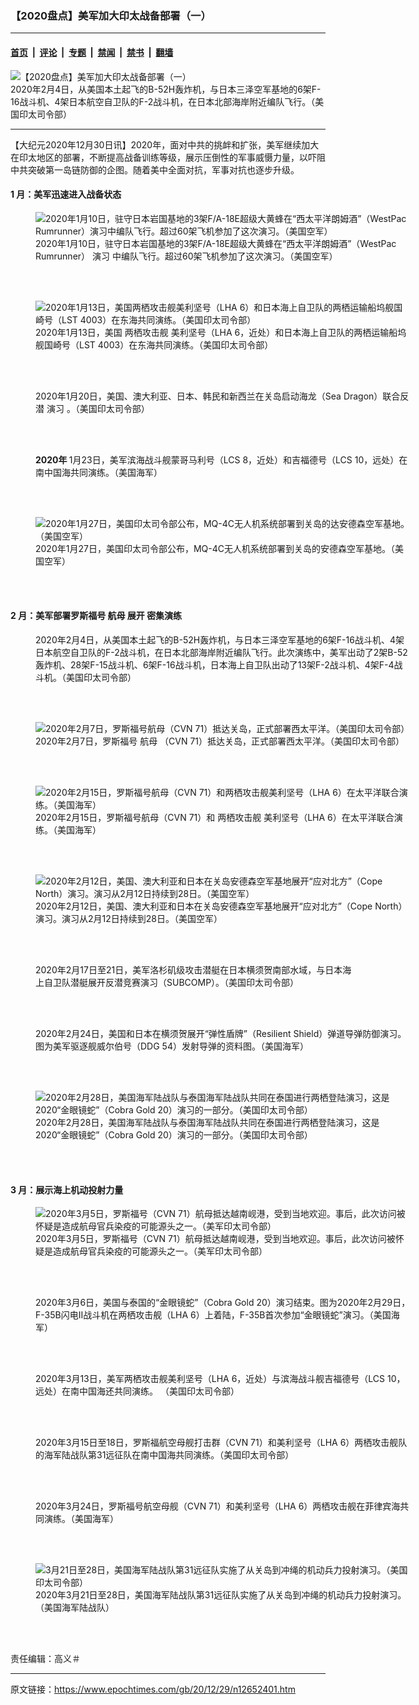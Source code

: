 ### 【2020盘点】美军加大印太战备部署（一）

---

#### [首页](../../../..?n12652401) &nbsp;|&nbsp; [评论](../../../../../epoch-comment?n12652401) &nbsp;|&nbsp; [专题](../../../../../epoch-special?n12652401) &nbsp;|&nbsp; [禁闻](../../../../../epoch-news?n12652401) &nbsp;|&nbsp; [禁书](../../../../../books?n12652401) &nbsp;|&nbsp; [翻墙](https://github.com/gfw-breaker/nogfw/blob/master/README.md?n12652401)


<div><img alt="【2020盘点】美军加大印太战备部署（一）" class="attachment-djy_600_400 size-djy_600_400 wp-post-image" src="https://i.epochtimes.com/assets/uploads/2020/12/200204-F-MA978-0836-600x400.jpg"/>
<div class="caption">
 2020年2月4日，从美国本土起飞的B-52H轰炸机，与日本三泽空军基地的6架F-16战斗机、4架日本航空自卫队的F-2战斗机，在日本北部海岸附近编队飞行。（美国印太司令部）
</div></div><hr/><div class="post_content" id="artbody" itemprop="articleBody">
 <!-- article content begin -->
 <p>
  【大纪元2020年12月30日讯】2020年，面对中共的挑衅和扩张，美军继续加大在印太地区的部署，不断提高战备训练等级，展示压倒性的军事威慑力量，以吓阻中共突破第一岛链防御的企图。随着美中全面对抗，军事对抗也逐步升级。
 </p>
 <h4>
  <strong>
   <strong>
    1
   </strong>
   <strong>
    月：美军迅速进入战备状态
   </strong>
  </strong>
 </h4>
 <figure aria-describedby="caption-attachment-12652506" class="wp-caption aligncenter" id="attachment_12652506" style="width: 600px">
  <ok href="https://i.epochtimes.com/assets/uploads/2020/12/200110-F-UA555-001.jpg" target="_blank">
   <img alt="2020年1月10日，驻守日本岩国基地的3架F/A-18E超级大黄蜂在“西太平洋朗姆酒”（WestPac Rumrunner）演习中编队飞行。超过60架飞机参加了这次演习。（美国空军）" class="size-large wp-image-12652506" src="https://i.epochtimes.com/assets/uploads/2020/12/200110-F-UA555-001-600x401.jpg"/>
  </ok>
  <br/><figcaption class="wp-caption-text" id="caption-attachment-12652506">
   2020年1月10日，驻守日本岩国基地的3架F/A-18E超级大黄蜂在“西太平洋朗姆酒”（WestPac Rumrunner）
   <ok href="https://www.epochtimes.com/gb/tag/%E6%BC%94%E4%B9%A0.html">
    演习
   </ok>
   中编队飞行。超过60架飞机参加了这次演习。（美国空军）
  </figcaption><br/>
 </figure><br/>
 <figure aria-describedby="caption-attachment-12652509" class="wp-caption aligncenter" id="attachment_12652509" style="width: 600px">
  <ok href="https://i.epochtimes.com/assets/uploads/2020/12/200113-N-RU810-175.jpg" target="_blank">
   <img alt="2020年1月13日，美国两栖攻击舰美利坚号（LHA 6）和日本海上自卫队的两栖运输船坞舰国崎号（LST 4003）在东海共同演练。（美国印太司令部）" class="size-large wp-image-12652509" src="https://i.epochtimes.com/assets/uploads/2020/12/200113-N-RU810-175-600x400.jpg"/>
  </ok>
  <br/><figcaption class="wp-caption-text" id="caption-attachment-12652509">
   2020年1月13日，美国
   <ok href="https://www.epochtimes.com/gb/tag/%E4%B8%A4%E6%A0%96%E6%94%BB%E5%87%BB%E8%88%B0.html">
    两栖攻击舰
   </ok>
   美利坚号（LHA 6，近处）和日本海上自卫队的两栖运输船坞舰国崎号（LST 4003）在东海共同演练。（美国印太司令部）
  </figcaption><br/>
 </figure><br/>
 <figure aria-describedby="caption-attachment-12652512" class="wp-caption aligncenter" id="attachment_12652512" style="width: 600px">
  <ok href="https://i.epochtimes.com/assets/uploads/2020/12/200121-N-SR472-008.jpg" target="_blank">
   <img alt="" class="size-large wp-image-12652512" src="https://i.epochtimes.com/assets/uploads/2020/12/200121-N-SR472-008-600x334.jpg"/>
  </ok>
  <br/><figcaption class="wp-caption-text" id="caption-attachment-12652512">
   2020年1月20日，美国、澳大利亚、日本、韩民和新西兰在关岛启动海龙（Sea Dragon）联合反潜
   <ok href="https://www.epochtimes.com/gb/tag/%E6%BC%94%E4%B9%A0.html">
    演习
   </ok>
   。（美国印太司令部）
  </figcaption><br/>
 </figure><br/>
 <figure aria-describedby="caption-attachment-12652767" class="wp-caption aligncenter" id="attachment_12652767" style="width: 600px">
  <ok href="https://i.epochtimes.com/assets/uploads/2020/12/200128-N-AT530-919.jpg" target="_blank">
   <img alt="" class="size-large wp-image-12652767" src="https://i.epochtimes.com/assets/uploads/2020/12/200128-N-AT530-919-600x428.jpg"/>
  </ok>
  <br/><figcaption class="wp-caption-text" id="caption-attachment-12652767">
   <strong>
    2020年
   </strong>
   1月23日，美军滨海战斗舰蒙哥马利号（LCS 8，近处）和吉福德号（LCS 10，远处）在南中国海共同演练。（美国海军）
  </figcaption><br/>
 </figure><br/>
 <figure aria-describedby="caption-attachment-12652514" class="wp-caption aligncenter" id="attachment_12652514" style="width: 600px">
  <ok href="https://i.epochtimes.com/assets/uploads/2020/12/200112-F-SX156-014.jpg" target="_blank">
   <img alt="2020年1月27日，美国印太司令部公布，MQ-4C无人机系统部署到关岛的达安德森空军基地。（美国空军）" class="size-large wp-image-12652514" src="https://i.epochtimes.com/assets/uploads/2020/12/200112-F-SX156-014-600x338.jpg"/>
  </ok>
  <br/><figcaption class="wp-caption-text" id="caption-attachment-12652514">
   2020年1月27日，美国印太司令部公布，MQ-4C无人机系统部署到关岛的安德森空军基地。（美国空军）
  </figcaption><br/>
 </figure><br/>
 <h4>
  <strong>
   2
  </strong>
  <strong>
   月：美军部署罗斯福号
   <ok href="https://www.epochtimes.com/gb/tag/%E8%88%AA%E6%AF%8D.html">
    航母
   </ok>
  </strong>
  <strong>
   展开
  </strong>
  <strong>
   密集演练
  </strong>
 </h4>
 <figure aria-describedby="caption-attachment-12652665" class="wp-caption aligncenter" id="attachment_12652665" style="width: 600px">
  <ok href="https://i.epochtimes.com/assets/uploads/2020/12/200203-F-XX000-0003.jpg" target="_blank">
   <img alt="" class="size-large wp-image-12652665" src="https://i.epochtimes.com/assets/uploads/2020/12/200203-F-XX000-0003-600x444.jpg"/>
  </ok>
  <br/><figcaption class="wp-caption-text" id="caption-attachment-12652665">
   2020年2月4日，从美国本土起飞的B-52H轰炸机，与日本三泽空军基地的6架F-16战斗机、4架日本航空自卫队的F-2战斗机，在日本北部海岸附近编队飞行。此次演练中，美军出动了2架B-52轰炸机、28架F-15战斗机、6架F-16战斗机，日本海上自卫队出动了13架F-2战斗机、4架F-4战斗机。（美国印太司令部）
  </figcaption><br/>
 </figure><br/>
 <figure aria-describedby="caption-attachment-12652578" class="wp-caption aligncenter" id="attachment_12652578" style="width: 600px">
  <ok href="https://i.epochtimes.com/assets/uploads/2020/12/200207-N-ZX120-105.jpg" target="_blank">
   <img alt="2020年2月7日，罗斯福号航母（CVN 71）抵达关岛，正式部署西太平洋。（美国印太司令部）" class="size-large wp-image-12652578" src="https://i.epochtimes.com/assets/uploads/2020/12/200207-N-ZX120-105-600x337.jpg"/>
  </ok>
  <br/><figcaption class="wp-caption-text" id="caption-attachment-12652578">
   2020年2月7日，罗斯福号
   <ok href="https://www.epochtimes.com/gb/tag/%E8%88%AA%E6%AF%8D.html">
    航母
   </ok>
   （CVN 71）抵达关岛，正式部署西太平洋。（美国印太司令部）
  </figcaption><br/>
 </figure><br/>
 <figure aria-describedby="caption-attachment-12652579" class="wp-caption aligncenter" id="attachment_12652579" style="width: 600px">
  <ok href="https://i.epochtimes.com/assets/uploads/2020/12/200215-N-XC372-1330.jpg" target="_blank">
   <img alt="2020年2月15日，罗斯福号航母（CVN 71）和两栖攻击舰美利坚号（LHA 6）在太平洋联合演练。（美国海军）" class="size-large wp-image-12652579" src="https://i.epochtimes.com/assets/uploads/2020/12/200215-N-XC372-1330-600x400.jpg"/>
  </ok>
  <br/><figcaption class="wp-caption-text" id="caption-attachment-12652579">
   2020年2月15日，罗斯福号航母（CVN 71）和
   <ok href="https://www.epochtimes.com/gb/tag/%E4%B8%A4%E6%A0%96%E6%94%BB%E5%87%BB%E8%88%B0.html">
    两栖攻击舰
   </ok>
   美利坚号（LHA 6）在太平洋联合演练。（美国海军）
  </figcaption><br/>
 </figure><br/>
 <figure aria-describedby="caption-attachment-12652582" class="wp-caption aligncenter" id="attachment_12652582" style="width: 600px">
  <ok href="https://i.epochtimes.com/assets/uploads/2020/12/200212-F-LT717-502.jpg" target="_blank">
   <img alt="2020年2月12日，美国、澳大利亚和日本在关岛安德森空军基地展开“应对北方”（Cope North）演习。演习从2月12日持续到28日。（美国空军）" class="size-large wp-image-12652582" src="https://i.epochtimes.com/assets/uploads/2020/12/200212-F-LT717-502-600x267.jpg"/>
  </ok>
  <br/><figcaption class="wp-caption-text" id="caption-attachment-12652582">
   2020年2月12日，美国、澳大利亚和日本在关岛安德森空军基地展开“应对北方”（Cope North）演习。演习从2月12日持续到28日。（美国空军）
  </figcaption><br/>
 </figure><br/>
 <figure aria-describedby="caption-attachment-12652580" class="wp-caption aligncenter" id="attachment_12652580" style="width: 519px">
  <ok href="https://i.epochtimes.com/assets/uploads/2020/12/151217-N-DA434-238.jpg" target="_blank">
   <img alt="" class="size-full wp-image-12652580" src="https://i.epochtimes.com/assets/uploads/2020/12/151217-N-DA434-238.jpg"/>
  </ok>
  <br/><figcaption class="wp-caption-text" id="caption-attachment-12652580">
   2020年2月17日至21日，美军洛杉矶级攻击潜艇在日本横须贺南部水域，与日本海上自卫队潜艇展开反潜竞赛演习（SUBCOMP）。（美国印太司令部）
  </figcaption><br/>
 </figure><br/>
 <figure aria-describedby="caption-attachment-12652583" class="wp-caption aligncenter" id="attachment_12652583" style="width: 600px">
  <ok href="https://i.epochtimes.com/assets/uploads/2020/12/140323-N-NE138-0349.jpg" target="_blank">
   <img alt="" class="size-large wp-image-12652583" src="https://i.epochtimes.com/assets/uploads/2020/12/140323-N-NE138-0349-600x325.jpg"/>
  </ok>
  <br/><figcaption class="wp-caption-text" id="caption-attachment-12652583">
   2020年2月24日，美国和日本在横须贺展开“弹性盾牌”（Resilient Shield）弹道导弹防御演习。图为美军驱逐舰威尔伯号（DDG 54）发射导弹的资料图。（美国海军）
  </figcaption><br/>
 </figure><br/>
 <figure aria-describedby="caption-attachment-12652584" class="wp-caption aligncenter" id="attachment_12652584" style="width: 600px">
  <ok href="https://i.epochtimes.com/assets/uploads/2020/12/200228-M-RB959-1008.jpg" target="_blank">
   <img alt="2020年2月28日，美国海军陆战队与泰国海军陆战队共同在泰国进行两栖登陆演习，这是2020“金眼镜蛇”（Cobra Gold 20）演习的一部分。（美国印太司令部）" class="size-large wp-image-12652584" src="https://i.epochtimes.com/assets/uploads/2020/12/200228-M-RB959-1008-600x400.jpg"/>
  </ok>
  <br/><figcaption class="wp-caption-text" id="caption-attachment-12652584">
   2020年2月28日，美国海军陆战队与泰国海军陆战队共同在泰国进行两栖登陆演习，这是2020“金眼镜蛇”（Cobra Gold 20）演习的一部分。（美国印太司令部）
  </figcaption><br/>
 </figure><br/>
 <h4>
  <strong>
   3
  </strong>
  <strong>
   月：展示海上机动投射力量
  </strong>
 </h4>
 <figure aria-describedby="caption-attachment-12652644" class="wp-caption aligncenter" id="attachment_12652644" style="width: 600px">
  <ok href="https://i.epochtimes.com/assets/uploads/2020/12/200305-N-TL141-0108.jpg" target="_blank">
   <img alt="2020年3月5日，罗斯福号（CVN 71）航母抵达越南岘港，受到当地欢迎。事后，此次访问被怀疑是造成航母官兵染疫的可能源头之一。（美军印太司令部）" class="size-large wp-image-12652644" src="https://i.epochtimes.com/assets/uploads/2020/12/200305-N-TL141-0108-600x400.jpg"/>
  </ok>
  <br/><figcaption class="wp-caption-text" id="caption-attachment-12652644">
   2020年3月5日，罗斯福号（CVN 71）航母抵达越南岘港，受到当地欢迎。事后，此次访问被怀疑是造成航母官兵染疫的可能源头之一。（美军印太司令部）
  </figcaption><br/>
 </figure><br/>
 <figure aria-describedby="caption-attachment-12652645" class="wp-caption aligncenter" id="attachment_12652645" style="width: 600px">
  <ok href="https://i.epochtimes.com/assets/uploads/2020/12/200227-N-VE240-1042.jpg" target="_blank">
   <img alt="" class="size-large wp-image-12652645" src="https://i.epochtimes.com/assets/uploads/2020/12/200227-N-VE240-1042-600x399.jpg"/>
  </ok>
  <br/><figcaption class="wp-caption-text" id="caption-attachment-12652645">
   2020年3月6日，美国与泰国的“金眼镜蛇”（Cobra Gold 20）演习结束。图为2020年2月29日，F-35B闪电II战斗机在两栖攻击舰（LHA 6）上着陆，F-35B首次参加“金眼镜蛇”演习。（美国海军）
  </figcaption><br/>
 </figure><br/>
 <figure aria-describedby="caption-attachment-12652646" class="wp-caption aligncenter" id="attachment_12652646" style="width: 600px">
  <ok href="https://i.epochtimes.com/assets/uploads/2020/12/200313-N-FA868-352.jpg" target="_blank">
   <img alt="" class="size-large wp-image-12652646" src="https://i.epochtimes.com/assets/uploads/2020/12/200313-N-FA868-352-600x400.jpg"/>
  </ok>
  <br/><figcaption class="wp-caption-text" id="caption-attachment-12652646">
   2020年3月13日，美军两栖攻击舰美利坚号（LHA 6，近处）与滨海战斗舰吉福德号（LCS 10，远处）在南中国海还共同演练。 （美国印太司令部）
  </figcaption><br/>
 </figure><br/>
 <figure aria-describedby="caption-attachment-12652647" class="wp-caption aligncenter" id="attachment_12652647" style="width: 600px">
  <ok href="https://i.epochtimes.com/assets/uploads/2020/12/200315-N-IW125-119.jpg" target="_blank">
   <img alt="" class="size-large wp-image-12652647" src="https://i.epochtimes.com/assets/uploads/2020/12/200315-N-IW125-119-600x338.jpg"/>
  </ok>
  <br/><figcaption class="wp-caption-text" id="caption-attachment-12652647">
   2020年3月15日至18日，罗斯福航空母舰打击群（CVN 71）和美利坚号（LHA 6）两栖攻击舰队的海军陆战队第31远征队在南中国海共同演练。（美国印太司令部）
  </figcaption><br/>
 </figure><br/>
 <figure aria-describedby="caption-attachment-12652649" class="wp-caption aligncenter" id="attachment_12652649" style="width: 600px">
  <ok href="https://i.epochtimes.com/assets/uploads/2020/12/200324-N-AJ005-1101.jpg" target="_blank">
   <img alt="" class="size-large wp-image-12652649" src="https://i.epochtimes.com/assets/uploads/2020/12/200324-N-AJ005-1101-600x400.jpg"/>
  </ok>
  <br/><figcaption class="wp-caption-text" id="caption-attachment-12652649">
   2020年3月24日，罗斯福号航空母舰（CVN 71）和美利坚号（LHA 6）两栖攻击舰在菲律宾海共同演练。（美国海军）
  </figcaption><br/>
 </figure><br/>
 <figure aria-describedby="caption-attachment-12652650" class="wp-caption aligncenter" id="attachment_12652650" style="width: 600px">
  <ok href="https://i.epochtimes.com/assets/uploads/2020/12/200327-M-UV735-0912.jpg" target="_blank">
   <img alt="3月21日至28日，美国海军陆战队第31远征队实施了从关岛到冲绳的机动兵力投射演习。（美国印太司令部）" class="size-large wp-image-12652650" src="https://i.epochtimes.com/assets/uploads/2020/12/200327-M-UV735-0912-600x450.jpg"/>
  </ok>
  <br/><figcaption class="wp-caption-text" id="caption-attachment-12652650">
   2020年3月21日至28日，美国海军陆战队第31远征队实施了从关岛到冲绳的机动兵力投射演习。（美国海军陆战队）
  </figcaption><br/>
 </figure><br/>
 <p>
  责任编辑：高义＃
 </p>
 <!-- article content end -->
 <div id="below_article_ad">
 </div>
</div>


---

原文链接：https://www.epochtimes.com/gb/20/12/29/n12652401.htm